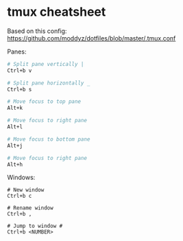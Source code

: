 # tmux cheatsheet

Based on this config: https://github.com/moddyz/dotfiles/blob/master/.tmux.conf

Panes:
```bash
# Split pane vertically |
Ctrl+b v

# Split pane horizontally _
Ctrl+b s

# Move focus to top pane
Alt+k

# Move focus to right pane
Alt+l

# Move focus to bottom pane
Alt+j

# Move focus to right pane
Alt+h
```

Windows:
```
# New window
Ctrl+b c

# Rename window
Ctrl+b ,

# Jump to window #
Ctrl+b <NUMBER>
```
